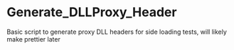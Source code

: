 # Generate_DLLProxy_Header
Basic script to generate proxy DLL headers for side loading tests, will likely make prettier later 
